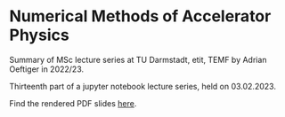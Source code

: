 # Numerical Methods of Accelerator Physics

Summary of MSc lecture series at TU Darmstadt, etit, TEMF by Adrian Oeftiger in 2022/23.

Thirteenth part of a jupyter notebook lecture series, held on 03.02.2023.

Find the rendered PDF slides [here](https://aoeftiger.github.io/TUDa-NMAP-13/).

